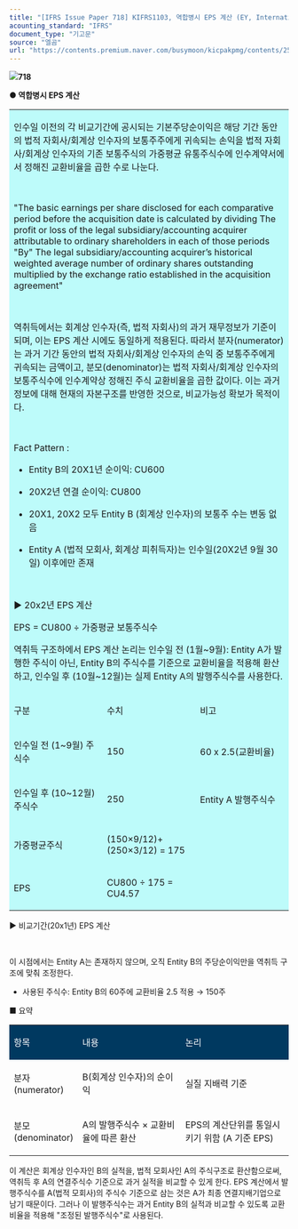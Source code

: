 ```yaml
---
title: "[IFRS Issue Paper 718] KIFRS1103, 역합병시 EPS 계산 (EY, International GAAP 2025)"
acounting_standard: "IFRS"
document_type: "기고문"
source: "엘곰"
url: "https://contents.premium.naver.com/busymoon/kicpakpmg/contents/250519194129800bw"
---
```

![](https://n2.news.naver.com/l.gif?type=content)**718**

**● 역합병시 EPS 계산**

<table style=""><tbody><tr><td colspan="3" rowspan="1" style="width: 100.0%; height: 25.25px;  background-color: #bdfbfa;"><div><p style=""><span style="">인수일 이전의 각 비교기간에 공시되는 기본주당순이익은 해당 기간 동안의 법적 자회사/회계상 인수자의 보통주주에게 귀속되는 손익을 법적 자회사/회계상 인수자의 기존 보통주식의 가중평균 유통주식수에 인수계약서에서 정해진 교환비율을 곱한 수로 나눈다.</span></p><p style=""><span style="">​</span></p><p style=""><span style="">"The basic earnings per share disclosed for each comparative period before the acquisition date is calculated by dividing The profit or loss of the legal subsidiary/accounting acquirer attributable to ordinary shareholders in each of those periods "By" The legal subsidiary/accounting acquirer’s historical weighted average number of ordinary shares outstanding multiplied by the exchange ratio established in the acquisition agreement"</span></p><p style=""><span style="">​</span></p><p style=""><span style="">역취득에서는 회계상 인수자(즉, 법적 자회사)의 과거 재무정보가 기준이 되며, 이는 EPS 계산 시에도 동일하게 적용된다. 따라서 분자(numerator)는 과거 기간 동안의 법적 자회사/회계상 인수자의 손익 중 보통주주에게 귀속되는 금액이고, 분모(denominator)는 법적 자회사/회계상 인수자의 보통주식수에 인수계약상 정해진 주식 교환비율을 곱한 값이다. 이는 과거 정보에 대해 현재의 자본구조를 반영한 것으로, 비교가능성 확보가 목적이다.</span></p><p style=""><span style="">​</span></p><p style=""><span style="">Fact Pattern :</span></p><ul><li><p style=""><span style="">Entity B의 20X1년 순이익: CU600</span></p></li><li><p style=""><span style="">20X2년 연결 순이익: </span><span style="">CU800</span></p></li><li><p style=""><span style="">20X1, 20X2 모두 Entity B (회계상 인수자)의 보통주 수는 </span><span style="">변동 없음</span></p></li><li><p style=""><span style="">Entity A (법적 모회사, 회계상 피취득자)는 인수일(20X2년 9월 30일) 이후에만 존재</span></p></li></ul><p style=""><span style="">​</span></p><p style=""><span style="">▶ 20x2년 EPS 계산</span></p><p style=""><span style="">EPS = CU800 ÷ 가중평균 보통주식수</span></p><p style=""><span style="">역취득 구조하에서 EPS 계산 논리는 인수일 전 (1월~9월): Entity A가 발행한 주식이 아닌, Entity B의 주식수를 기준으로 교환비율을 적용해 환산하고, 인수일 후 (10월~12월)는 실제 Entity A의 발행주식수를 사용한다.</span></p></div></td></tr><tr><td colspan="1" rowspan="1" style="width: 33.33%; height: 25.25px;  background-color: #bdfbfa;"><div><p style=""><span style="">구분</span></p></div></td><td colspan="1" rowspan="1" style="width: 33.33%; height: 25.25px;  background-color: #bdfbfa;"><div><p style=""><span style="">수치</span></p></div></td><td colspan="1" rowspan="1" style="width: 33.33%; height: 25.25px;  background-color: #bdfbfa;"><div><p style=""><span style="">비고</span></p></div></td></tr><tr><td colspan="1" rowspan="1" style="width: 33.33%; height: 25.25px;  background-color: #bdfbfa;"><div><p style=""><span style="">인수일 전 (1~9월) 주식수</span></p></div></td><td colspan="1" rowspan="1" style="width: 33.33%; height: 25.25px;  background-color: #bdfbfa;"><div><p style=""><span style="">150</span></p></div></td><td colspan="1" rowspan="1" style="width: 33.33%; height: 25.25px;  background-color: #bdfbfa;"><div><p style=""><span style="">60 x 2.5(교환비율)</span></p></div></td></tr><tr><td colspan="1" rowspan="1" style="width: 33.33%; height: 12.63px;  background-color: #bdfbfa;"><div><p style=""><span style="">인수일 후 (10~12월) 주식수</span></p></div></td><td colspan="1" rowspan="1" style="width: 33.33%; height: 12.63px;  background-color: #bdfbfa;"><div><p style=""><span style="">250</span></p></div></td><td colspan="1" rowspan="1" style="width: 33.33%; height: 12.63px;  background-color: #bdfbfa;"><div><p style=""><span style="">Entity A 발행주식수</span></p></div></td></tr><tr><td colspan="1" rowspan="1" style="width: 33.33%; height: 6.31px;  background-color: #bdfbfa;"><div><p style=""><span style="">가중평균주식</span></p></div></td><td colspan="1" rowspan="1" style="width: 33.33%; height: 6.31px;  background-color: #bdfbfa;"><div><p style=""><span style="">(150×9/12)+(250×3/12) = 175</span></p></div></td><td colspan="1" rowspan="1" style="width: 33.33%; height: 6.31px;  background-color: #bdfbfa;"></td></tr><tr><td colspan="1" rowspan="1" style="width: 33.33%; height: 6.31px;  background-color: #bdfbfa;"><div><p style=""><span style="">EPS</span></p></div></td><td colspan="1" rowspan="1" style="width: 33.33%; height: 6.31px;  background-color: #bdfbfa;"><div><p style=""><span style="">CU800 ÷ 175 = CU4.57</span></p></div></td><td colspan="1" rowspan="1" style="width: 33.33%; height: 6.31px;  background-color: #bdfbfa;"></td></tr></tbody></table>

▶ 비교기간(20x1년) EPS 계산

​

이 시점에서는 Entity A는 존재하지 않으며, 오직 Entity B의 주당순이익만을 역취득 구조에 맞춰 조정한다.

- 사용된 주식수: Entity B의 60주에 교환비율 2.5 적용 → 150주

■ 요약

<table style=""><tbody><tr><td colspan="1" rowspan="1" style="width: 23.93%; height: 40.0px;  background-color: #003960;"><div><p style=""><span style="color:#ffffff;">항목</span></p></div></td><td colspan="1" rowspan="1" style="width: 37.15%; height: 40.0px;  background-color: #003960;"><div><p style=""><span style="color:#ffffff;">내용</span></p></div></td><td colspan="1" rowspan="1" style="width: 38.92%; height: 40.0px;  background-color: #003960;"><div><p style=""><span style="color:#ffffff;">논리</span></p></div></td></tr><tr><td colspan="1" rowspan="1" style="width: 23.93%; height: 40.0px;  "><div><p style=""><span style="">분자 (numerator)</span></p></div></td><td colspan="1" rowspan="1" style="width: 37.15%; height: 40.0px;  "><div><p style=""><span style="">B(회계상 인수자)의 순이익</span></p></div></td><td colspan="1" rowspan="1" style="width: 38.92%; height: 40.0px;  "><div><p style=""><span style="">실질 지배력 기준</span></p></div></td></tr><tr><td colspan="1" rowspan="1" style="width: 23.93%; height: 40.0px;  "><div><p style=""><span style="">분모 (denominator)</span></p></div></td><td colspan="1" rowspan="1" style="width: 37.15%; height: 40.0px;  "><div><p style=""><span style="">A의 발행주식수 × 교환비율에 따른 환산</span></p></div></td><td colspan="1" rowspan="1" style="width: 38.92%; height: 40.0px;  "><div><p style=""><span style="">EPS의 계산단위를 통일시키기 위함 (A 기준 EPS)</span></p></div></td></tr></tbody></table>

이 계산은 회계상 인수자인 B의 실적을, 법적 모회사인 A의 주식구조로 환산함으로써, 역취득 후 A의 연결주식수 기준으로 과거 실적을 비교할 수 있게 한다. EPS 계산에서 발행주식수를 A(법적 모회사)의 주식수 기준으로 삼는 것은 A가 최종 연결지배기업으로 남기 때문이다. 그러나 이 발행주식수는 과거 Entity B의 실적과 비교할 수 있도록 교환비율을 적용해 "조정된 발행주식수"로 사용된다.